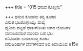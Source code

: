 +++
title = "015 ಧನುವ ಕೊಣ್ಡನು"

+++
ಧನುವ ಕೊಂಡನು ತನ್ನ ತೂಕದ  
ವಿನುತ ಭಟರೊಗ್ಗಾಯ್ತು ವಾದ್ಯ   
ಧ್ವನಿಯ ದಟ್ಟಣೆ ಧಾತುಗೆಡಿಸಿತು ಜಗದ ಜೋಡಿಗಳ   
ಮನುಜರಿವದಿರ ಮುರಿದು ಬಹ ಭಟ  
ರನಿಮಿಷರು ಬಯಲಾಯ್ತ ಕಟಕಟ  
ದನುಜರಿಪುಗಳ ದೆಸೆಗಳಳಿದವೆ ಶಿವ ಶಿವಾಯೆಂದ     ॥15॥